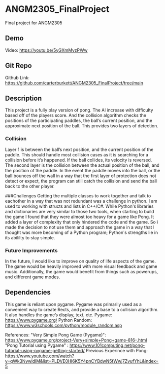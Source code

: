 # ANGM2305_FinalProject
Final project for ANGM2305

## Demo
Video: <https://youtu.be/5yGXmMvzPWw>

## Git Repo
Github Link: <https://github.com/carterburkett/ANGM2305_FinalProject/tree/main>

## Description
This project is a fully play version of pong. The AI increase with difficulty based off of the players score. And the collision algorithm checks the positions of the participating paddles, the ball’s current position, and the approximate next position of the ball. This provides two layers of detection.

### Collision
Layer 1 is between the ball’s next position, and the current position of the paddle. This should handle most collision cases as it is searching for a collision before it’s happened. If the ball collides, its velocity is reversed. The second layer is the collision between the actual position of the ball, and the position of the paddle. In the event the paddle moves into the ball, or the ball bounces off the wall in a way that the first layer of protection does not detect or expect, the program can still catch the collision and send the ball back to the other player.

###Challenges
Getting the multiple classes to work together and talk to eachother in a way that was not redundant was a challenge in python. I am used to working with structs and lists in C++/C#. While Python's libraries and dictionaries are very similar to those two tools, when starting to build the game I found that they were almost too heavy for a game like Pong. It added a layer of complexity that only hindered the code and the game. So i made the decision to not use them and approach the game in a way that I thought was more becoming of a Python program; Python's strengths lie in its abililty to stay simple.

### Future Improvements
In the future, I would like to improve on quality of life aspects of the game. The game would be heavily improved with more visual feedback and game music. Additionally, the game would benefit from things such as powerups, and different game modes. 

## Dependencies
This game is reliant upon pygame. Pygame was primarily used as a convenient way to create Rects, and provide a base to a collision algorithm. It also handles the game’s display, text, etc. 
Pygame: <https://www.pygame.org/>
Python Random: <https://www.w3schools.com/python/module_random.asp>

References:
"Very Simple Pong Game (Pygame)": <https://www.pygame.org/project-Very+simple+Pong+game-816-.html>
"Pong Tutorial using Pygame" : <https://www.101computing.net/pong-tutorial-using-pygame-getting-started/>
Previous Experince with Pong: <https://www.youtube.com/watch?v=qWk3NywldIM&list=PLDVE0HI6K5Y4pnCYBdwN5fWwj7ZvufYhL&index=5>



